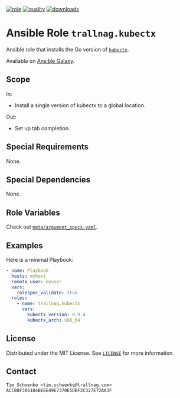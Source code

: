 [![role](https://img.shields.io/ansible/role/55230)](https://galaxy.ansible.com/trallnag/kubectx)
[![quality](https://img.shields.io/ansible/quality/55230)](https://galaxy.ansible.com/trallnag/kubectx)
[![downloads](https://img.shields.io/ansible/role/d/55230?label=downloads)](https://galaxy.ansible.com/trallnag/kubectx)

# Ansible Role `trallnag.kubectx`

Ansible role that installs the Go version of [`kubectx`](https://github.com/ahmetb/kubectx).

Available on [Ansible Galaxy](https://galaxy.ansible.com/trallnag/kubectx).

## Scope

In:

* Install a single version of kubectx to a global location.

Out:

* Set up tab completion.

## Special Requirements

None.

## Special Dependencies

None.

## Role Variables

Check out [`meta/argument_specs.yaml`](meta/argument_specs.yaml).

## Examples

Here is a minimal Playbook:

```yaml
- name: Playbook
  hosts: myhost
  remote_user: myuser
  vars:
    rolespec_validate: true
  roles:
    - name: trallnag.kubectx
      vars:
        kubectx_version: 0.9.4
        kubectx_arch: x86_64
```

## License

Distributed under the MIT License. See [`LICENSE`](LICENSE) for more information.

## Contact

```txt
Tim Schwenke <tim.schwenke@trallnag.com>
ACCB8F306184BEEE49E7370E5DBF2C327E72AA3F
```
